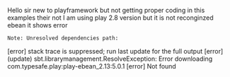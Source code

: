 

<!---
Abhishek-KN01/Abhishek-KN01 is a ✨ special ✨ repository because its `README.md` (this file) appears on your GitHub profile.
You can click the Preview link to take a look at your changes.
--->



Hello sir new to playframework but not getting proper coding in this examples their not
 I am using play 2.8 version but it is not reconginzed ebean it shows error 
 
 	Note: Unresolved dependencies path:
[error] stack trace is suppressed; run last update for the full output
[error] (update) sbt.librarymanagement.ResolveException: Error downloading com.typesafe.play:play-ebean_2.13:5.0.1
[error]   Not found
